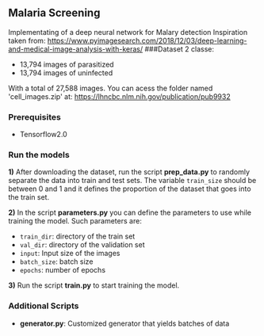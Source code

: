 ## Malaria Screening

Implementating of a deep neural network for Malary detection
Inspiration taken from:
https://www.pyimagesearch.com/2018/12/03/deep-learning-and-medical-image-analysis-with-keras/
###Dataset
2 classe:
- 13,794 images of parasitized
- 13,794 images of uninfected

With a total of 27,588 images.
You can acess the folder named 'cell_images.zip' at:
https://lhncbc.nlm.nih.gov/publication/pub9932

### Prerequisites
- Tensorflow2.0

### Run the models

**1)** After downloading the dataset, run the script **prep_data.py** to randomly separate the data into train and test sets. The variable `train_size` should be between 0 and 1 and it defines the proportion of the dataset that goes into the train set.

**2)** In the script **parameters.py** you can define the parameters to use while training the model. Such parameters are:
- `train_dir`: directory of the train set
- `val_dir`: directory of the validation set
- `input`: Input size of the images
- `batch_size`: batch size
- `epochs`: number of epochs

**3)** Run the script **train.py** to start training the model.

### Additional Scripts

- **generator.py**: Customized generator that yields batches of data 
